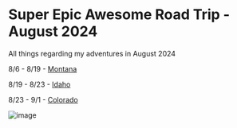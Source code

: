 # Super Epic Awesome Road Trip - August 2024
All things regarding my adventures in August 2024

8/6 - 8/19 - [Montana](Montana.md)

8/19 - 8/23 - [Idaho](Idaho.md)

8/23 - 9/1 - [Colorado](Colorado.md)

![image](https://github.com/alowry721/August2024/assets/18517196/29ffac97-5b44-4af2-af39-7041da1fdfde)
